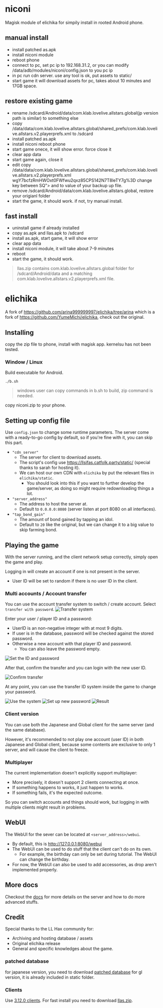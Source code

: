 # niconi
Magisk module of elichika for simpily install in rooted Android phone.
## manual install
* install patched as.apk
* install niconi module
* reboot phone
* connect to pc, set pc ip to 192.168.31.2, or you can modify /data/adb/modules/niconi/config.json to you pc ip
* in pc run cdn server. use any tool is ok, put assets to static/
* start game it will download assets for pc, takes about 10 minutes and 17GB space.
## restore existing game
* rename /sdcard/Android/data/com.klab.lovelive.allstars.global(jp version path is similar) to something else
* copy /data/data/com.klab.lovelive.allstars.global/shared_prefs/com.klab.lovelive.allstars.v2.playerprefs.xml to /sdcard
* install patched as.apk
* install niconi reboot phone
* start game onece, it will show error. force close it
* clear app data
* start game again, close it
* edit copy /data/data/com.klab.lovelive.allstars.global/shared_prefs/com.klab.lovelive.allstars.v2.playerprefs.xml <string name="SQ">wgY7bcfzRmHWOxt0FWfwu2qxz85CPS142N7T8leTY7g%3D</string> change key between SQ"> and </string> to value of your backup up file.
* remove /sdcard/Android/data/com.klab.lovelive.allstars.global, restore your origianl folder
* start the game, it should work. if not, try manual install.

## fast install
* uninstall game if already installed
* copy as.apk and llas.apk to /sdcard
* install as.apk, start game, it will show error
* clear app data
* install niconi module, it will take about 7-9 minutes
* reboot
* start the game, it should work.
> llas.zip contains com.klab.lovelive.allstars.global folder for /sdcard/Android/data and a matching com.klab.lovelive.allstars.v2.playerprefs.xml file.

# elichika
A fork of https://github.com/arina999999997/elichika/tree/arina which is a fork of https://github.com/YumeMichi/elichika, check out the original.

## Installing
copy the zip file to phone, install with magisk app. kernelsu has not been tested.

### Window / Linux
Build executable for Android.
```
./b.sh
```
> windows user can copy commands in b.sh to build, zip command is needed.

copy niconi.zip to your phone.

## Setting up config file
Use ``config.json`` to change some runtime parameters. The server come with a ready-to-go config by default, so if you're fine with it, you can skip this part.

- ``"cdn_server"`` 
    - The server for client to download assets.
    - The script's config use https://llsifas.catfolk.party/static/ (special thanks to sarah for hosting it).
    - We can host our own CDN with `elichika` by put the relevant files in `elichika/static`.
        - You should look into this if you want to further develop the game/server, as doing so might require redownloading things a lot.
- ``"server_address"``
    - The address to host the server at.
    - Default to ``0.0.0.0:8080`` (server listen at port 8080 on all interfaces).
- ``"tap_bond_gain"``
    - The amount of bond gained by tapping an idol.
    - Default to `20` like the original, but we can change it to a big value to skip farming bond.

## Playing the game
With the server running, and the client network setup correctly, simply open the game and play.

Logging in will create an account if one is not present in the server.
- User ID will be set to random if there is no user ID in the client.

### Multi accounts / Account transfer
You can use the account transfer system to switch / create account. Select ``transfer with password``. 
![Transfer system](docs/images/transfer_1.png)

Enter your user / player ID and a password:
- UserID is an non-negative integer with at most 9 digits.
- If user is in the database, password will be checked against the stored password.
- Otherwise a new account with that player ID and password.
    - You can also leave the password empty.

![Set the ID and password](docs/images/transfer_2.png)

After that, confirm the transfer and you can login with the new user ID.

![Confirm transfer](docs/images/transfer_3.png)

At any point, you can use the transfer ID system inside the game to change your password.

![Use the system](docs/images/transfer_4.png)
![Set up new password](docs/images/transfer_5.png)
![Result](docs/images/transfer_6.png)

### Client version
You can use both the Japanese and Global client for the same server (and the same database).

However, it's recommended to not play one account (user ID) in both Japanese and Global client, because some contents are exclusive to only 1 server, and will cause the client to freeze.

### Multiplayer
The current implementation doesn't explicitly support multiplayer:

- More precisely, it doesn't support 2 clients connecting at once.
- If something happens to works, it just happen to works.
- If something fails, it's the expected outcome.

So you can switch accounts and things should work, but logging in with multiple clients might result in problems.

## WebUI
The WebUI for the sever can be located at `<server_address>/webui`.
- By default, this is http://127.0.0.1:8080/webui
- The WebUI can be used to do stuff that the client can't do on its own.
    - For example, the birthday can only be set during tutorial. The WebUI can change the birthday.
- For now, the WebUI can also be used to add accessories, as drop aren't implemented properly.

## More docs
Checkout the [docs](https://github.com/arina999999997/elichika/tree/master/docs) for more details on the server and how to do more advanced stuffs. 

## Credit
Special thanks to the LL Hax community for:

- Archiving and hosting database / assets
- Original elichika release
- General and specific knowledges about the game.

### patched database
for japanese version, you need to download [patched database](https://mega.nz/folder/gwJizZjS#v_fSOadf9yrb_eaOze2r7Q)
for gl version, it is already included in static folder.

### Clients
Use [3.12.0 clients](https://selenachina-my.sharepoint.com/:u:/p/walter/ER6SWMf1vKBMsm39VVXq9AABH4SCwxx7pnB4aWJanR116A?e=snCBhP). For fast install you need to download [llas.zip](https://selenachina-my.sharepoint.com/:u:/p/walter/EUkzHP6PAMNEjRzCjBZCiEYBC2tI5NxwnrrCyAEGUhFI4g?e=E0L15K).

